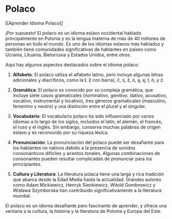 # Polaco

[[Aprender Idioma Polaco]]

¡Por supuesto! El polaco es un idioma eslavo occidental hablado principalmente en Polonia y es la lengua materna de más de 40 millones de personas en todo el mundo. Es uno de los idiomas eslavos más hablados y también tiene comunidades significativas de hablantes en países como Ucrania, Lituania, Bielorrusia y Estados Unidos, entre otros.

Aquí hay algunos aspectos destacados sobre el idioma polaco:

1. **Alfabeto**: El polaco utiliza el alfabeto latino, pero incluye algunas letras adicionales y diacríticos, como la Ł (l con barra), ć, ś, ż, ó, ą, ę, ł, ń, y ź.

2. **Gramática**: El polaco es conocido por su compleja gramática, que incluye siete casos gramaticales (nominativo, genitivo, dativo, acusativo, vocativo, instrumental y locativo), tres géneros gramaticales (masculino, femenino y neutro) y una distinción entre el plural y el singular.

3. **Vocabulario**: El vocabulario polaco ha sido influenciado por varios idiomas a lo largo de los siglos, incluidos el latín, el alemán, el francés, el ruso y el inglés. Sin embargo, conserva muchas palabras de origen eslavo y es reconocido por su riqueza léxica.

4. **Pronunciación**: La pronunciación del polaco puede ser desafiante para los hablantes no nativos debido a la presencia de sonidos consonánticos difíciles y acentos tonales. Algunas combinaciones de consonantes pueden resultar complicadas de pronunciar para los principiantes.

5. **Cultura y Literatura**: La literatura polaca tiene una larga y rica tradición que abarca desde la Edad Media hasta la actualidad. Grandes autores como Adam Mickiewicz, Henryk Sienkiewicz, Witold Gombrowicz y Wisława Szymborska han contribuido significativamente a la literatura mundial.

El polaco es un idioma desafiante pero fascinante de aprender, y ofrece una ventana a la cultura, la historia y la literatura de Polonia y Europa del Este.